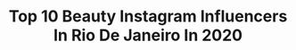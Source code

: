 ---
title: Top 10 Beauty Instagram Influencers In Rio De Janeiro In 2020
description: >-
  Find top beauty Instagram influencers in Rio De Janeiro in 2020. Most popular hashtags: #beauty #challenge #ficaemcasa #challenges.
platform: Instagram
profiles:
  - username: "josyramos"
    fullname: >-
      Josy Ramos
    location: "Brazil"
    followers: 145366
    engagement: 445
    commentsToLikes: 0.022294
    id: ck0vzlkq59p720i196owg99cb
    verified: false
    hashtags: "#naturalbeauty, #ficaemcasa, #curlyhair, #capetown"
  - username: "cardoznat"
    fullname: >-
      Natália Cardozo
    location: "Brazil"
    followers: 31311
    engagement: 1203
    commentsToLikes: 0.024304
    id: ckap1bxt6txa20i785tgeewz0
    verified: false
    hashtags: "#jogatudochallenge, #boxbraidspenteados, #challenge, #blusachallenge"
  - username: "rafafranco2"
    fullname: >-
      RAFAELA FRANCO
    location: "Brazil"
    followers: 49414
    engagement: 257
    commentsToLikes: 0.032523
    id: ck6u9vwrtzz8y0j71yihhpele
    verified: false
    hashtags: "#socialdistancing, #blackexcellence, #naturalhair, #linhabrunatavares"
  - username: "jehrodriguesmakeup"
    fullname: >-
      Jessica Rodrigues
    location: "Brazil"
    followers: 16764
    engagement: 1620
    commentsToLikes: 0.079829
    id: ck8t2sa8a0ixp0j78w12tnwex
    verified: false
    hashtags: "#fundodevideo, #fundocolorido, #tutorialpele, #makeuplife"
  - username: "edduhmakeup"
    fullname: >-
      E d d u h   M o r a e s
    location: "Brazil"
    followers: 18957
    engagement: 160
    commentsToLikes: 0.064468
    id: ck0w5s9u056yq0i198nrlgp50
    verified: false
    hashtags: "#amarelo, #maccoetics, #rosa, #dior"
  - username: "eucamedeiros"
    fullname: >-
      Carol Medeiros 🦊
    location: "Brazil"
    followers: 38363
    engagement: 1705
    commentsToLikes: 0.024907
    id: ck9wolesi5mms0j788omqddyp
    verified: false
    hashtags: "#dublagem, #dicas, #delineadorosa, #cinderela"
  - username: "thamyres__"
    fullname: >-
      THAMYRES ROCHA
    location: "Brazil"
    followers: 16669
    engagement: 305
    commentsToLikes: 0.022264
    id: ck8tamr1xsc2i0j78h35muqtz
    verified: false
    hashtags: "#instamakeup, #instapic, #onvisualsrio, #foxyeyes"
  - username: "alexandre.berton"
    fullname: >-
      Alexandre Berton
    location: "Brazil"
    followers: 13695
    engagement: 584
    commentsToLikes: 0.048025
    id: ck5c8li1c9qnx0i11p7jsaegi
    verified: false
    hashtags: "#ficaemcasa, #quarentena, #emcasa, #stayhome"
  - username: "milafsn"
    fullname: >-
      A cornona do ig
    location: "Brazil"
    followers: 2552
    engagement: 2011
    commentsToLikes: 0.127237
    id: ckap2mg3tzhac0i78txy0z411
    verified: false
    hashtags: "#lifestyle, #beauty, #losecontrolchallenge, #vascodagama"
  - username: "euamandafarah"
    fullname: >-
      Amanda Farah
    location: "Brazil"
    followers: 91967
    engagement: 168
    commentsToLikes: 0.066114
    id: ck6ucof7ggqlh0j71pkph5g6d
    verified: false
    hashtags: "#foraflay, #makeup, #sevenbiohair, #skinroutine"
---